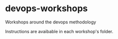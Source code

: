# devops-workshops
Workshops around the devops methodology  

Instructions are avaibable in each workshop's folder.
